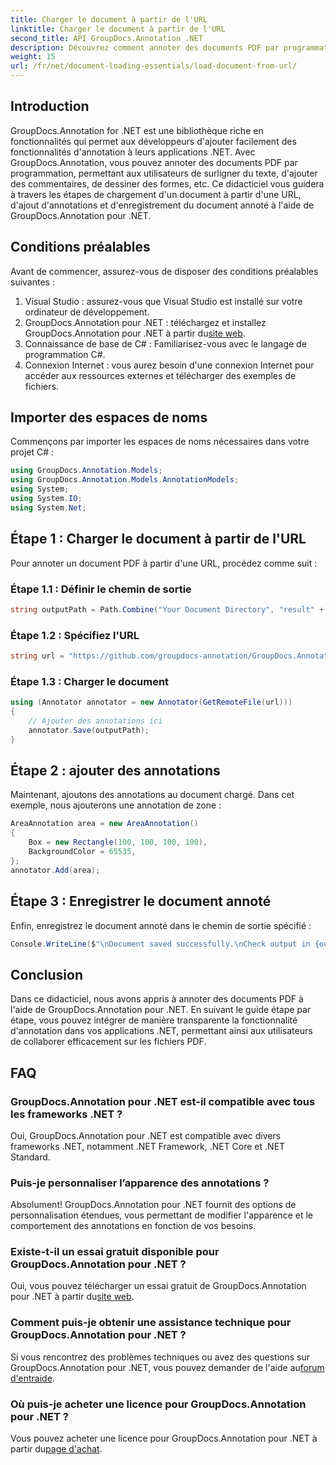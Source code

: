 ```yaml
---
title: Charger le document à partir de l'URL
linktitle: Charger le document à partir de l'URL
second_title: API GroupDocs.Annotation .NET
description: Découvrez comment annoter des documents PDF par programmation à l'aide de GroupDocs.Annotation pour .NET. Tutoriel étape par étape avec des exemples de code.
weight: 15
url: /fr/net/document-loading-essentials/load-document-from-url/
---
```

## Introduction
GroupDocs.Annotation for .NET est une bibliothèque riche en fonctionnalités qui permet aux développeurs d'ajouter facilement des fonctionnalités d'annotation à leurs applications .NET. Avec GroupDocs.Annotation, vous pouvez annoter des documents PDF par programmation, permettant aux utilisateurs de surligner du texte, d'ajouter des commentaires, de dessiner des formes, etc. Ce didacticiel vous guidera à travers les étapes de chargement d'un document à partir d'une URL, d'ajout d'annotations et d'enregistrement du document annoté à l'aide de GroupDocs.Annotation pour .NET.
## Conditions préalables
Avant de commencer, assurez-vous de disposer des conditions préalables suivantes :
1. Visual Studio : assurez-vous que Visual Studio est installé sur votre ordinateur de développement.
2.  GroupDocs.Annotation pour .NET : téléchargez et installez GroupDocs.Annotation pour .NET à partir du[site web](https://releases.groupdocs.com/annotation/net/).
3. Connaissance de base de C# : Familiarisez-vous avec le langage de programmation C#.
4. Connexion Internet : vous aurez besoin d'une connexion Internet pour accéder aux ressources externes et télécharger des exemples de fichiers.

## Importer des espaces de noms
Commençons par importer les espaces de noms nécessaires dans votre projet C# :
```csharp
using GroupDocs.Annotation.Models;
using GroupDocs.Annotation.Models.AnnotationModels;
using System;
using System.IO;
using System.Net;
```
## Étape 1 : Charger le document à partir de l'URL
Pour annoter un document PDF à partir d'une URL, procédez comme suit :
### Étape 1.1 : Définir le chemin de sortie
```csharp
string outputPath = Path.Combine("Your Document Directory", "result" + Path.GetExtension("input.pdf"));
```
### Étape 1.2 : Spécifiez l'URL
```csharp
string url = "https://github.com/groupdocs-annotation/GroupDocs.Annotation-for-.NET/blob/master/Examples/Resources/SampleFiles/input.pdf?raw=true" ;
```
### Étape 1.3 : Charger le document
```csharp
using (Annotator annotator = new Annotator(GetRemoteFile(url)))
{
    // Ajouter des annotations ici
    annotator.Save(outputPath);
}
```
## Étape 2 : ajouter des annotations
Maintenant, ajoutons des annotations au document chargé. Dans cet exemple, nous ajouterons une annotation de zone :
```csharp
AreaAnnotation area = new AreaAnnotation()
{
    Box = new Rectangle(100, 100, 100, 100),
    BackgroundColor = 65535,
};
annotator.Add(area);
```
## Étape 3 : Enregistrer le document annoté
Enfin, enregistrez le document annoté dans le chemin de sortie spécifié :
```csharp
Console.WriteLine($"\nDocument saved successfully.\nCheck output in {outputPath}.");
```

## Conclusion
Dans ce didacticiel, nous avons appris à annoter des documents PDF à l'aide de GroupDocs.Annotation pour .NET. En suivant le guide étape par étape, vous pouvez intégrer de manière transparente la fonctionnalité d'annotation dans vos applications .NET, permettant ainsi aux utilisateurs de collaborer efficacement sur les fichiers PDF.

## FAQ
### GroupDocs.Annotation pour .NET est-il compatible avec tous les frameworks .NET ?
Oui, GroupDocs.Annotation pour .NET est compatible avec divers frameworks .NET, notamment .NET Framework, .NET Core et .NET Standard.
### Puis-je personnaliser l’apparence des annotations ?
Absolument! GroupDocs.Annotation pour .NET fournit des options de personnalisation étendues, vous permettant de modifier l'apparence et le comportement des annotations en fonction de vos besoins.
### Existe-t-il un essai gratuit disponible pour GroupDocs.Annotation pour .NET ?
 Oui, vous pouvez télécharger un essai gratuit de GroupDocs.Annotation pour .NET à partir du[site web](https://releases.groupdocs.com/).
### Comment puis-je obtenir une assistance technique pour GroupDocs.Annotation pour .NET ?
 Si vous rencontrez des problèmes techniques ou avez des questions sur GroupDocs.Annotation pour .NET, vous pouvez demander de l'aide au[forum d'entraide](https://forum.groupdocs.com/c/annotation/10).
### Où puis-je acheter une licence pour GroupDocs.Annotation pour .NET ?
 Vous pouvez acheter une licence pour GroupDocs.Annotation pour .NET à partir du[page d'achat](https://purchase.groupdocs.com/buy).